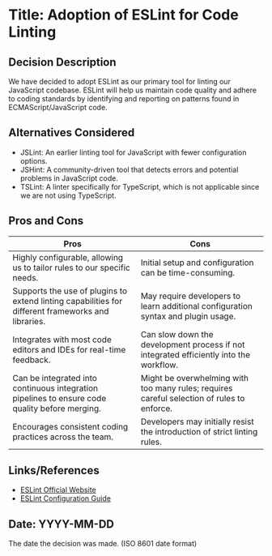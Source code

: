 # Title: Adoption of ESLint for Code Linting

## Decision Description
We have decided to adopt ESLint as our primary tool for linting our JavaScript codebase. ESLint will help us maintain code quality and adhere to coding standards by identifying and reporting on patterns found in ECMAScript/JavaScript code.

## Alternatives Considered
- JSLint: An earlier linting tool for JavaScript with fewer configuration options.
- JSHint: A community-driven tool that detects errors and potential problems in JavaScript code.
- TSLint: A linter specifically for TypeScript, which is not applicable since we are not using TypeScript.

## Pros and Cons

| Pros | Cons |
|------|------|
| Highly configurable, allowing us to tailor rules to our specific needs. | Initial setup and configuration can be time-consuming. |
| Supports the use of plugins to extend linting capabilities for different frameworks and libraries. | May require developers to learn additional configuration syntax and plugin usage. |
| Integrates with most code editors and IDEs for real-time feedback. | Can slow down the development process if not integrated efficiently into the workflow. |
| Can be integrated into continuous integration pipelines to ensure code quality before merging. | Might be overwhelming with too many rules; requires careful selection of rules to enforce. |
| Encourages consistent coding practices across the team. | Developers may initially resist the introduction of strict linting rules. |

## Links/References
- [ESLint Official Website](https://eslint.org/)
- [ESLint Configuration Guide](https://eslint.org/docs/user-guide/configuring)

## Date: YYYY-MM-DD
The date the decision was made.
(ISO 8601 date format)
